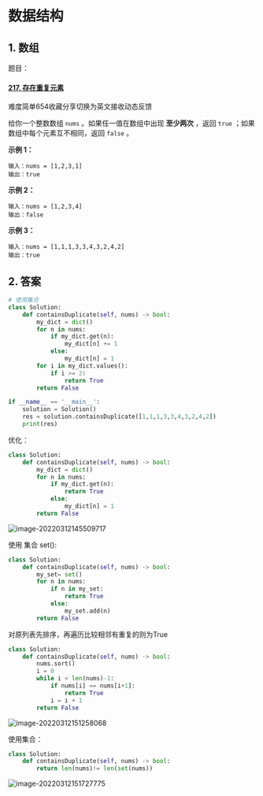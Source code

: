 # 数据结构

## 1. 数组

题目：

#### [217. 存在重复元素](https://leetcode-cn.com/problems/contains-duplicate/)

难度简单654收藏分享切换为英文接收动态反馈

给你一个整数数组 `nums` 。如果任一值在数组中出现 **至少两次** ，返回 `true` ；如果数组中每个元素互不相同，返回 `false` 。

 

**示例 1：**

```
输入：nums = [1,2,3,1]
输出：true
```

**示例 2：**

```
输入：nums = [1,2,3,4]
输出：false
```

**示例 3：**

```
输入：nums = [1,1,1,3,3,4,3,2,4,2]
输出：true
```

## 2. 答案

```python
# 使用集合
class Solution:
    def containsDuplicate(self, nums) -> bool:
        my_dict = dict()
        for n in nums:
            if my_dict.get(n):
                my_dict[n] += 1
            else:
                my_dict[n] = 1
        for i in my_dict.values():
            if i >= 2:
                return True
        return False

if __name__ == '__main__':
    solution = Solution()
    res = solution.containsDuplicate([1,1,1,3,3,4,3,2,4,2])
    print(res)
```

优化：

```python
class Solution:
    def containsDuplicate(self, nums) -> bool:
        my_dict = dict()
        for n in nums:
            if my_dict.get(n):
                return True
            else:
                my_dict[n] = 1
        return False
```

![image-20220312145509717](https://s2.loli.net/2022/03/12/mi8coWEJIkntwFR.png)

使用 集合 set():

```python
class Solution:
    def containsDuplicate(self, nums) -> bool:
        my_set= set()
        for n in nums:
            if n in my_set:
                return True
            else:
                my_set.add(n)
        return False
```

对原列表先排序，再遍历比较相邻有重复的则为True

```python
class Solution:
    def containsDuplicate(self, nums) -> bool:
        nums.sort()
        i = 0
        while i < len(nums)-1:
            if nums[i] == nums[i+1]:
                return True
            i = i + 1
        return False
```

![image-20220312151258068](https://s2.loli.net/2022/03/12/pZaxGd2Tm1WfsAB.png)

使用集合：

```python
class Solution:
    def containsDuplicate(self, nums) -> bool:
        return len(nums)!= len(set(nums))
```

![image-20220312151727775](https://s2.loli.net/2022/03/12/9pWQXL5aj4ITxSt.png)